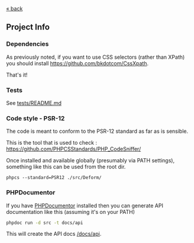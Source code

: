[&laquo; back](../README.md)

## Project Info

### Dependencies
As previously noted, if you want to use CSS selectors (rather than XPath) you should install https://github.com/bkdotcom/CssXpath.

That's it!

### Tests
See [tests/README.md](../tests/README.md)

### Code style - PSR-12
The code is meant to conform to the PSR-12 standard as far as is sensible.

This is the tool that is used to check : https://github.com/PHPCSStandards/PHP_CodeSniffer/

Once installed and available globally (presumably via PATH settings), something like this can be used from the root dir.
```
phpcs --standard=PSR12 ./src/Deform/
```
### PHPDocumentor
If you have [PHPDocumentor](https://docs.phpdoc.org/) installed then you can generate API documentation like this
(assuming it's on your PATH)
```bash
phpdoc run -d src -t docs/api
```
This will create the API docs [/docs/api](./api/index.html).
